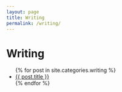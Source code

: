 ```yaml
---
layout: page
title: Writing
permalink: /writing/
---
```


# Writing

<section class="posts">
<ul>
{% for post in site.categories.writing %}
<li><a href="{{ site.baseurl }}{{ post.url }}">{{ post.title }}</a></li>
{% endfor %}
</ul>
</section>
